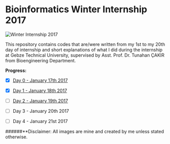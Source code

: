 # Bioinformatics Winter Internship 2017

![Winter Internship 2017](https://github.com/hariesramdhani/winter-internship-2017/blob/master/readme_banner.png)

This repository contains codes that are/were written from my 1st to my 20th day of internship and short explanations of what I did during the internship at Gebze Technical University, supervised by Asst. Prof. Dr. Tunahan ÇAKIR from Bioengineering Department.

**Progress:**
- [x] [Day 0 - January 17th 2017](https://github.com/hariesramdhani/winter-internship-2017/wiki/Day-0)
- [x] [Day 1 - January 18th 2017](https://github.com/hariesramdhani/winter-internship-2017/wiki/Day-1)
- [ ] [Day 2 - January 19th 2017](https://github.com/hariesramdhani/winter-internship-2017/wiki/Day-2)
- [ ] Day 3 - January 20th 2017
- [ ] Day 4 - January 21st 2017


######**Disclaimer: All images are mine and created by me unless stated otherwise.
